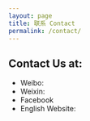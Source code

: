 ```yaml
---
layout: page
title: 联系 Contact
permalink: /contact/
---
```


## Contact Us at:

* Weibo:
* Weixin:
* Facebook
* English Website:
